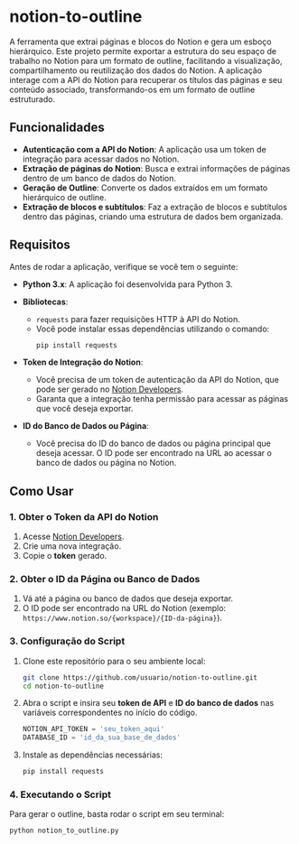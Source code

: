 # notion-to-outline

A ferramenta que extrai páginas e blocos do Notion e gera um esboço hierárquico. Este projeto permite exportar a estrutura do seu espaço de trabalho no Notion para um formato de outline, facilitando a visualização, compartilhamento ou reutilização dos dados do Notion. A aplicação interage com a API do Notion para recuperar os títulos das páginas e seu conteúdo associado, transformando-os em um formato de outline estruturado.

## Funcionalidades

- **Autenticação com a API do Notion**: A aplicação usa um token de integração para acessar dados no Notion.
- **Extração de páginas do Notion**: Busca e extrai informações de páginas dentro de um banco de dados do Notion.
- **Geração de Outline**: Converte os dados extraídos em um formato hierárquico de outline.
- **Extração de blocos e subtítulos**: Faz a extração de blocos e subtítulos dentro das páginas, criando uma estrutura de dados bem organizada.

## Requisitos

Antes de rodar a aplicação, verifique se você tem o seguinte:

- **Python 3.x**: A aplicação foi desenvolvida para Python 3.
- **Bibliotecas**:
    - `requests` para fazer requisições HTTP à API do Notion.
    - Você pode instalar essas dependências utilizando o comando:
      ```bash
      pip install requests
      ```

- **Token de Integração do Notion**:
    - Você precisa de um token de autenticação da API do Notion, que pode ser gerado no [Notion Developers](https://www.notion.so/my-integrations).
    - Garanta que a integração tenha permissão para acessar as páginas que você deseja exportar.
    
- **ID do Banco de Dados ou Página**:
    - Você precisa do ID do banco de dados ou página principal que deseja acessar. O ID pode ser encontrado na URL ao acessar o banco de dados ou página no Notion.

## Como Usar

### 1. Obter o Token da API do Notion

1. Acesse [Notion Developers](https://www.notion.so/my-integrations).
2. Crie uma nova integração.
3. Copie o **token** gerado.

### 2. Obter o ID da Página ou Banco de Dados

1. Vá até a página ou banco de dados que deseja exportar.
2. O ID pode ser encontrado na URL do Notion (exemplo: `https://www.notion.so/{workspace}/{ID-da-página}`).

### 3. Configuração do Script

1. Clone este repositório para o seu ambiente local:

    ```bash
    git clone https://github.com/usuario/notion-to-outline.git
    cd notion-to-outline
    ```

2. Abra o script e insira seu **token de API** e **ID do banco de dados** nas variáveis correspondentes no início do código.

    ```python
    NOTION_API_TOKEN = 'seu_token_aqui'
    DATABASE_ID = 'id_da_sua_base_de_dados'
    ```

3. Instale as dependências necessárias:

    ```bash
    pip install requests
    ```

### 4. Executando o Script

Para gerar o outline, basta rodar o script em seu terminal:

```bash
python notion_to_outline.py
